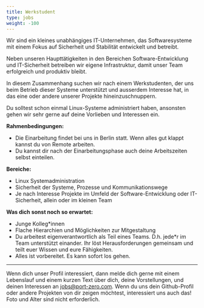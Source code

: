 ```yaml
---
title: Werkstudent
type: jobs
weight: -100
---
```

Wir sind ein kleines unabhängiges IT-Unternehmen, das Softwaresysteme mit einem
Fokus auf Sicherheit und Stabilität entwickelt und betreibt.

Neben unseren Haupttätigkeiten in den Bereichen Software-Entwicklung und
IT-Sicherheit betreiben wir eigene Infrastruktur, damit unser Team erfolgreich
und produktiv bleibt.

In diesem Zusammenhang suchen wir nach einem Werkstudenten, der uns beim Betrieb
dieser Systeme unterstützt und ausserdem Interesse hat, in das eine oder andere
unserer Projekte hineinzuschnuppern.

Du solltest schon einmal Linux-Systeme administriert haben, ansonsten gehen wir
sehr gerne auf deine Vorlieben und Interessen ein.

**Rahmenbedingungen:**

* Die Einarbeitung findet bei uns in Berlin statt. Wenn alles gut klappt kannst du von Remote arbeiten.
* Du kannst dir nach der Einarbeitungsphase auch deine Arbeitszeiten selbst einteilen.

**Bereiche:**

* Linux Systemadministration
* Sicherheit der Systeme, Prozesse und Kommunikationswege
* Je nach Interesse Projekte im Umfeld der Software-Entwicklung oder
  IT-Sicherheit, allein oder im kleinen Team

**Was dich sonst noch so erwartet:**

* Junge Kolleg\*innen
* Flache Hierarchien und Möglichkeiten zur Mitgestaltung
* Du arbeitest eigenverantwortlich als Teil eines Teams. D.h. jede\*r im Team unterstützt einander. Ihr löst Herausforderungen gemeinsam und teilt euer Wissen und eure Fähigkeiten.
* Alles ist vorbereitet. Es kann sofort los gehen.

---

Wenn dich unser Profil interessiert, dann melde dich gerne mit einem
Lebenslauf und einem kurzen Text über dich, deine Vorstellungen, und deinen
Interessen an [jobs@port-zero.com](mailto:jobs@port-zero.com). Wenn du uns dein
Github-Profil oder andere Projekten von dir zeigen möchtest, interessiert uns
auch das! Foto und Alter sind nicht erforderlich.
